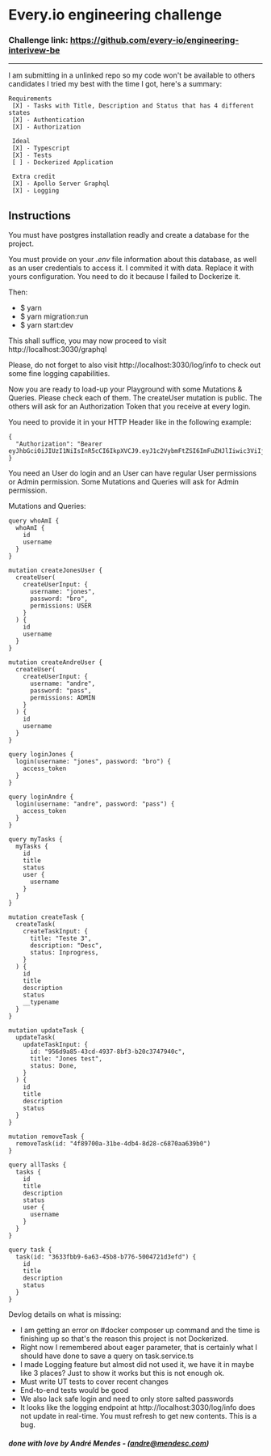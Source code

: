 # Every.io engineering challenge

### Challenge link: https://github.com/every-io/engineering-interivew-be

-----

I am submitting in a unlinked repo so my code won't be available
to others candidates
I tried my best with the time I got, here's a summary:

```
Requirements
 [X] - Tasks with Title, Description and Status that has 4 different states
 [X] - Authentication
 [X] - Authorization

 Ideal
 [X] - Typescript
 [X] - Tests
 [ ] - Dockerized Application
 
 Extra credit
 [X] - Apollo Server Graphql
 [X] - Logging
```

## Instructions

You must have postgres installation readly and create a database for the project.

You must provide on your _.env_ file information about this database, as well as an 
user credentials to access it. I commited it with data. Replace it with yours 
configuration. You need to do it because I failed to Dockerize it.

Then:
 - $ yarn
 - $ yarn migration:run
 - $ yarn start:dev

This shall suffice, you may now proceed to visit  http://localhost:3030/graphql

Please, do not forget to also visit http://localhost:3030/log/info to check out
some fine logging capabilities.

Now you are ready to load-up your Playground with some Mutations & Queries.
Please check each of them. The createUser mutation is public. The others will ask
for an Authorization Token that you receive at every login. 

You need to provide it in your HTTP Header like in the following example:
```
{
  "Authorization": "Bearer eyJhbGciOiJIUzI1NiIsInR5cCI6IkpXVCJ9.eyJ1c2VybmFtZSI6ImFuZHJlIiwic3ViIjoiYWY3YWNiODctMTNlOC00NTkwLTgyNmQtOTliYjA1ZWYyMTcyIiwicGVybWlzc2lvbnMiOiJBRE1JTiIsImlhdCI6MTY3MDM1OTQxNiwiZXhwIjoxNjcwMzU5NDc2fQ.KlU9wkHqkxAR9qufIL59BUs5KTmZr3OpOaZdMD6sIUk"
}
```

You need an User do login and an User can have regular User permissions or Admin 
permission. Some Mutations and Queries will ask for Admin permission.

Mutations and Queries:

```
query whoAmI {
  whoAmI {
    id
    username
  }
}

mutation createJonesUser {
  createUser(
    createUserInput: {
      username: "jones",
      password: "bro",
      permissions: USER
    }
  ) {
    id
    username
  }
}

mutation createAndreUser {
  createUser(
    createUserInput: {
      username: "andre",
      password: "pass",
      permissions: ADMIN
    }
  ) {
    id
    username
  }
}

query loginJones {
  login(username: "jones", password: "bro") {
    access_token
  }
}

query loginAndre {
  login(username: "andre", password: "pass") {
    access_token
  }
}

query myTasks {
  myTasks {
    id
    title
    status
    user {
      username
    }
  }
}

mutation createTask {
  createTask(
    createTaskInput: {
      title: "Teste 3",
      description: "Desc",
      status: Inprogress,
    }
  ) {
    id
    title
    description
    status
    __typename
  }
}

mutation updateTask {
  updateTask(
    updateTaskInput: { 
      id: "956d9a85-43cd-4937-8bf3-b20c3747940c", 
      title: "Jones test",
      status: Done,
    }
  ) {
    id
    title
    description
    status
  }
}

mutation removeTask {
  removeTask(id: "4f89700a-31be-4db4-8d28-c6870aa639b0")
}

query allTasks {
  tasks {
    id
    title
    description
    status
    user {
      username
    }
  }
}

query task {
  task(id: "3633fbb9-6a63-45b8-b776-5004721d3efd") {
    id
    title
    description
    status
  }
}

```

 Devlog details on what is missing:
  - I am getting an error on #docker composer up command and the time is 
  finishing up so that's the reason this project is not Dockerized.
  - Right now I remembered about eager parameter, that is certainly
  what I should have done to save a query on task.service.ts
  - I made Logging feature but almost did not used it, we have it in maybe
  like 3 places? Just to show it works but this is not enough ok.
  - Must write UT tests to cover recent changes
  - End-to-end tests would be good
  - We also lack safe login and need to only store salted passwords
  - It looks like the logging endpoint at http://localhost:3030/log/info
  does not update in real-time. You must refresh to get new contents. This
  is a bug.

##### done with love by André Mendes - (andre@mendesc.com)
